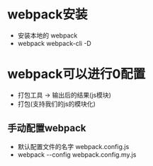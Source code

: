 # webpack安装
- 安装本地的 webpack 
- webpack webpack-cli -D

# webpack可以进行0配置
- 打包工具 -> 输出后的结果(js模块)
- 打包(支持我们的js的模块化)

## 手动配置webpack
- 默认配置文件的名字 webpack.config.js
- webpack --config webpack.config.my.js

